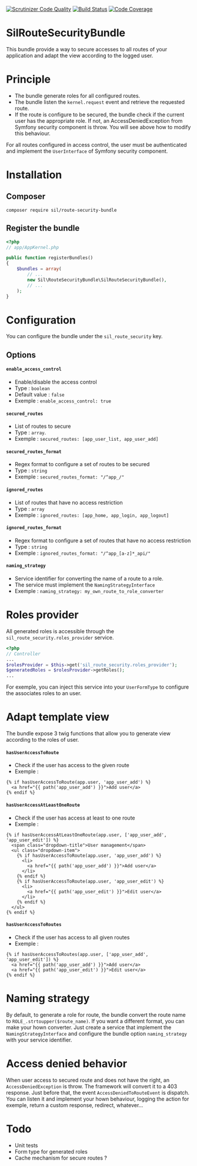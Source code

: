 [![Scrutinizer Code Quality](https://scrutinizer-ci.com/g/SimLibaud/SilRouteSecurityBundle/badges/quality-score.png?b=master)](https://scrutinizer-ci.com/g/SimLibaud/SilRouteSecurityBundle/?branch=master)
[![Build Status](https://scrutinizer-ci.com/g/SimLibaud/SilRouteSecurityBundle/badges/build.png?b=master)](https://scrutinizer-ci.com/g/SimLibaud/SilRouteSecurityBundle/build-status/master)
[![Code Coverage](https://scrutinizer-ci.com/g/SimLibaud/SilRouteSecurityBundle/badges/coverage.png?b=master)](https://scrutinizer-ci.com/g/SimLibaud/SilRouteSecurityBundle/?branch=master)

# SilRouteSecurityBundle

This bundle provide a way to secure accesses to all routes of your application and adapt the view according to the logged user.

# Principle

* The bundle generate roles for all configured routes.
* The bundle listen the `kernel.request` event and retrieve the requested route.
* If the route is configure to be secured, the bundle check if the current user has the appropriate role. If not, an AccessDeniedException from Symfony security component is throw.
You will see above how to modify this behaviour.

For all routes configured in access control, the user must be authenticated and implement the `UserInterface` of Symfony security component.

# Installation

## Composer

`composer require sil/route-security-bundle`

## Register the bundle

```php
<?php
// app/AppKernel.php

public function registerBundles()
{
    $bundles = array(
        // ...
        new Sil\RouteSecurityBundle\SilRouteSecurityBundle(),
        // ...
    );
}
```

# Configuration

You can configure the bundle under the `sil_route_security` key. 

## Options

#### `enable_access_control`

* Enable/disable the access control
* Type : `boolean`
* Default value : `false`
* Exemple : `enable_access_control: true`
  
#### `secured_routes`
  
* List of routes to secure
* Type : `array`.
* Exemple : `secured_routes: [app_user_list, app_user_add]`

#### `secured_routes_format`

* Regex format to configure a set of routes to be secured
* Type : `string`
* Exemple : `secured_routes_format: "/^app_/"`

#### `ignored_routes`

* List of routes that have no access restriction
* Type : `array`
* Exemple : `ignored_routes: [app_home, app_login, app_logout]`

#### `ignored_routes_format`

* Regex format to configure a set of routes that have no access restriction
* Type : `string`
* Exemple : `ignored_routes_format: "/^app_[a-z]*_api/"`

#### `naming_strategy`

* Service identifier for converting the name of a route to a role.
* The service must implement the `NamingStrategyInterface`
* Exemple : `naming_strategy: my_own_route_to_role_converter`

# Roles provider

All generated roles is accessible through the `sil_route_security.roles_provider` service.

```php
<?php
// Controller
...
$rolesProvider = $this->get('sil_route_security.roles_provider');
$generatedRoles = $rolesProvider->getRoles();
...

```

For exemple, you can inject this service into your `UserFormType` to configure the associates roles to an user.

# Adapt template view

The bundle expose 3 twig functions that allow you to generate view according to the roles of user.

#### `hasUserAccessToRoute`

* Check if the user has access to the given route
* Exemple :

```twig
{% if hasUserAccessToRoute(app.user, 'app_user_add') %}
  <a href="{{ path('app_user_add') }}">Add user</a>
{% endif %}
```

#### `hasUserAccessAtLeastOneRoute`

* Check if the user has access at least to one route
* Exemple : 

```twig
{% if hasUserAccessAtLeastOneRoute(app.user, ['app_user_add', 'app_user_edit']) %}
  <span class="dropdown-title">User management</span>
  <ul class="dropdown-item">    
    {% if hasUserAccessToRoute(app.user, 'app_user_add') %}
      <li>
        <a href="{{ path('app_user_add') }}">Add user</a>
      </li>
    {% endif %}    
    {% if hasUserAccessToRoute(app.user, 'app_user_edit') %}
      <li>
        <a href="{{ path('app_user_edit') }}">Edit user</a>
      </li>
    {% endif %}    
  </ul>
{% endif %}
```

#### `hasUserAccessToRoutes`

* Check if the user has access to all given routes
* Exemple :

```twig
{% if hasUserAccessToRoutes(app.user, ['app_user_add', 'app_user_edit']) %}
  <a href="{{ path('app_user_add') }}">Add user</a>
  <a href="{{ path('app_user_edit') }}">Edit user</a>
{% endif %}
```

# Naming strategy

By default, to generate a role for route, the bundle convert the route name to `ROLE_.strtoupper($route_name)`. 
If you want a different format, you can make your hown converter. Just create a service that implement the `NamingStrategyInterface` and configure the bundle option `naming_strategy` with your service identifier.

# Access denied behavior

When user access to secured route and does not have the right, an `AccessDeniedException` is throw. The framework will convert it to a 403 response.
Just before that, the event `AccessDeniedToRouteEvent` is dispatch. 
You can listen it and implement your hown behaviour, logging the action for exemple, return a custom response, redirect, whatever...

# Todo

* Unit tests
* Form type for generated roles
* Cache mechanism for secure routes ?

